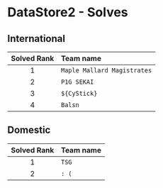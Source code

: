 # DataStore2 - Solves
## International
| Solved Rank | Team name |
|:-----------:|:----------|
| 1 | `Maple Mallard Magistrates` |
| 2 | `P1G SEKAI` |
| 3 | `${CyStick}` |
| 4 | `Balsn` |

## Domestic
| Solved Rank | Team name |
|:-----------:|:----------|
| 1 | `TSG` |
| 2 | `: (` |